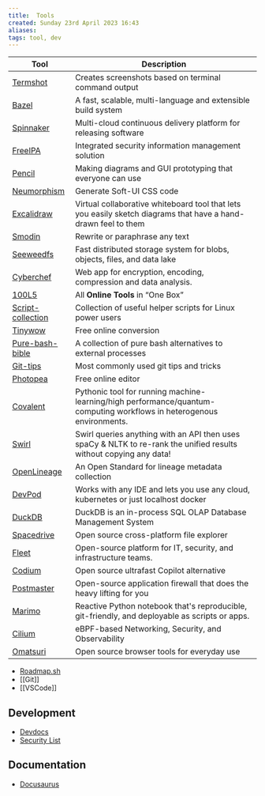 ```yaml
---
title:  Tools
created: Sunday 23rd April 2023 16:43
aliases: 
tags: tool, dev
---
```


| Tool                                                              | Description                                                                                                           |
| ----------------------------------------------------------------- | --------------------------------------------------------------------------------------------------------------------- |
| [Termshot](https://github.com/homeport/termshot)                  | Creates screenshots based on terminal command output                                                                  |
| [Bazel](https://bazel.build/)                                     | A fast, scalable, multi-language and extensible build system                                                          |
| [Spinnaker](https://spinnaker.io/)                                | Multi-cloud continuous delivery platform for releasing software                                                       |
| [FreeIPA](https://www.freeipa.org/page/Main_Page)                 | Integrated security information management solution                                                                   |
| [Pencil](https://github.com/evolus/pencil)                        | Making diagrams and GUI prototyping that everyone can use                                                             |
| [Neumorphism](https://neumorphism.io/#e0e0e0)                     | Generate Soft-UI CSS code                                                                                             |
| [Excalidraw](https://excalidraw.com/)                             | Virtual collaborative whiteboard tool that lets you easily sketch diagrams that have a hand-drawn feel to them        |
| [Smodin](https://smodin.io/free-english-rewriter-and-spinner)     | Rewrite or paraphrase any text                                                                                        |
| [Seeweedfs](https://github.com/seaweedfs/seaweedfs)               | Fast distributed storage system for blobs, objects, files, and data lake                                              |
| [Cyberchef](https://cyberchef.org/)                               | Web app for encryption, encoding, compression and data analysis.                                                      |
| [100L5](https://10015.io/)                                        | All **Online Tools** in “One Box”                                                                                     |
| [Script-collection](https://github.com/neteler/script_collection) | Collection of useful helper scripts for Linux power users                                                             |
| [Tinywow](https://tinywow.com/)                                   | Free online conversion                                                                                                |
| [Pure-bash-bible](https://github.com/dylanaraps/pure-bash-bible)  | A collection of pure bash alternatives to external processes                                                          |
| [Git-tips](https://github.com/git-tips/tips)                      | Most commonly used git tips and tricks                                                                                |
| [Photopea](https://www.photopea.com/)                             | Free online editor                                                                                                    |
| [Covalent](https://github.com/AgnostiqHQ/covalent)                | Pythonic tool for running machine-learning/high performance/quantum-computing workflows in heterogenous environments. |
| [Swirl](https://github.com/swirlai/swirl-search)                  | Swirl queries anything with an API then uses spaCy & NLTK to re-rank the unified results without copying any data!    |
| [OpenLineage](https://github.com/OpenLineage/OpenLineage)         | An Open Standard for lineage metadata collection                                                                      |
| [DevPod](https://github.com/loft-sh/devpod)                       | Works with any IDE and lets you use any cloud, kubernetes or just localhost docker                                    |
| [DuckDB](https://github.com/duckdb/duckdb)                        | DuckDB is an in-process SQL OLAP Database Management System                                                           |
| [Spacedrive](https://github.com/spacedriveapp/spacedrive)         | Open source cross-platform file explorer                                                                              |
| [Fleet](https://github.com/fleetdm/fleet)                         | Open-source platform for IT, security, and infrastructure teams.                                                      |
| [Codium](https://codeium.com/)                                    | Open source ultrafast Copilot alternative                                                                             |
| [Postmaster](https://github.com/Safing/portmaster)                | Open-source application firewall that does the heavy lifting for you                                                  |
| [Marimo](https://github.com/marimo-team/marimo)                   | Reactive Python notebook that's reproducible, git-friendly, and deployable as scripts or apps.                        |
| [Cilium](https://github.com/cilium/cilium)                        | eBPF-based Networking, Security, and Observability                                                                    |
| [Omatsuri](https://omatsuri.app/)                                 | Open source browser tools for everyday use                                                                            |

- [Roadmap.sh](https://github.com/kamranahmedse/developer-roadmap)
- [[Git]]
- [[VSCode]]
## Development

- [Devdocs](https://devdocs.io/)
- [Security List](https://security-list.js.org/#/)

## Documentation

- [Docusaurus](https://docusaurus.io/)